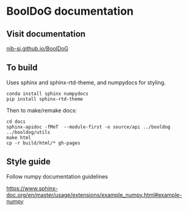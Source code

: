 # BoolDoG documentation

## Visit documentation

[nib-si.github.io/BoolDoG](https://nib-si.github.io/BoolDoG)

## To build

Uses sphinx and sphinx-rtd-theme, and numpydocs for styling.

    conda install sphinx numpydocs
    pip install sphinx-rtd-theme

Then to make/remake docs:

    cd docs
    sphinx-apidoc -fMeT  --module-first -o source/api ../booldog ../booldog/utils
    make html
    cp -r build/html/* gh-pages

## Style guide

Follow numpy documentation guidelines

https://www.sphinx-doc.org/en/master/usage/extensions/example_numpy.html#example-numpy
